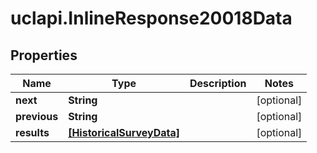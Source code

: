 # uclapi.InlineResponse20018Data

## Properties

Name | Type | Description | Notes
------------ | ------------- | ------------- | -------------
**next** | **String** |  | [optional] 
**previous** | **String** |  | [optional] 
**results** | [**[HistoricalSurveyData]**](HistoricalSurveyData.md) |  | [optional] 


